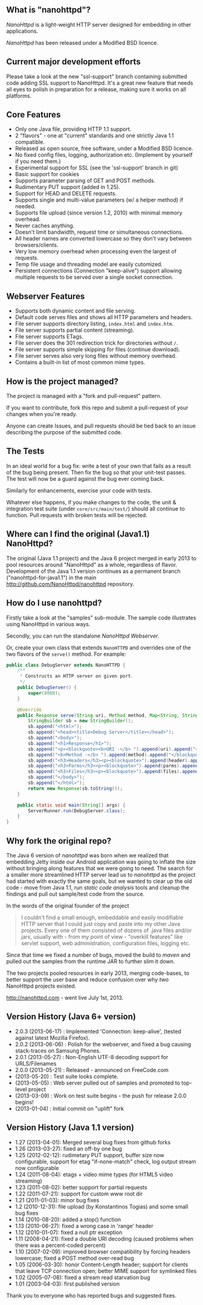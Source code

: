 ## What is "nanohttpd"?

*NanoHttpd* is a light-weight HTTP server designed for embedding in other applications.

*NanoHttpd* has been released under a Modified BSD licence.

## Current major development efforts

Please take a look at the new "ssl-support" branch containing submitted code adding SSL 
support to NanoHttpd.  It's a great new feature that needs all eyes to polish in preparation
for a release, making sure it works on all platforms.

## Core Features
* Only one Java file, providing HTTP 1.1 support.
* 2 "flavors" - one at "current" standards and one strictly Java 1.1 compatible.
* Released as open source, free software, under a Modified BSD licence.
* No fixed config files, logging, authorization etc. (Implement by yourself if you need them.)
* Experimental support for SSL (see the 'ssl-support' branch in git)
* Basic support for cookies
* Supports parameter parsing of GET and POST methods.
* Rudimentary PUT support (added in 1.25).
* Support for HEAD and DELETE requests.
* Supports single and multi-value parameters (w/ a helper method) if needed.
* Supports file upload (since version 1.2, 2010) with minimal memory overhead.
* Never caches anything.
* Doesn't limit bandwidth, request time or simultaneous connections.
* All header names are converted lowercase so they don't vary between browsers/clients.
* Very low memory overhead when processing even the largest of requests.
* Temp file usage and threading model are easily cutomized.
* Persistent connections (Connection "keep-alive") support allowing multiple requests to be served over a single socket connection.

## Webserver Features
* Supports both dynamic content and file serving.
* Default code serves files and shows all HTTP parameters and headers.
* File server supports directory listing, ```index.html``` and ```index.htm```.
* File server supports partial content (streaming).
* File server supports ETags.
* File server does the 301 redirection trick for directories without ```/```.
* File server supports simple skipping for files (continue download).
* File server serves also very long files without memory overhead.
* Contains a built-in list of most common mime types.

## How is the project managed?

The project is managed with a "fork and pull-request" pattern.

If you want to contribute, fork this repo and submit a pull-request of your changes when you're ready.

Anyone can create Issues, and pull requests should be tied back to an issue describing the purpose of the submitted code.

## The Tests

In an ideal world for a bug fix: write a test of your own that fails as a result of the bug being present.  Then fix the bug so that your unit-test passes.  The test will now be a guard against the bug ever coming back.

Similarly for enhancements, exercise your code with tests.

Whatever else happens, if you make changes to the code, the unit & integration test suite (under ```core/src/main/test/```) should all continue to function.  Pull requests with broken tests will be rejected.

## Where can I find the original (Java1.1) NanoHttpd?

The original (Java 1.1 project) and the Java 6 project merged in early 2013 to pool resources
around "NanoHttpd" as a whole, regardless of flavor.  Development of the Java 1.1 version continues
as a permanent branch ("nanohttpd-for-java1.1") in the main http://github.com/NanoHttpd/nanohttpd repository.

## How do I use nanohttpd?

Firstly take a look at the "samples" sub-module.  The sample code illustrates using NanoHttpd in various ways.

Secondly, you can run the standalone *NanoHttpd Webserver*.

Or, create your own class that extends `NanoHTTPD` and overrides one of the two flavors of the `serve()` method.  For example:

```java
public class DebugServer extends NanoHTTPD {
    /**
     * Constructs an HTTP server on given port.
     */
    public DebugServer() {
        super(8080);
    }

    @Override
    public Response serve(String uri, Method method, Map<String, String> header, Map<String, String> parms, Map<String, String> files) {
        StringBuilder sb = new StringBuilder();
        sb.append("<html>");
        sb.append("<head><title>Debug Server</title></head>");
        sb.append("<body>");
        sb.append("<h1>Response</h1>");
        sb.append("<p><blockquote><b>URI -</b> ").append(uri).append("<br />");
        sb.append("<b>Method -</b> ").append(method).append("</blockquote></p>");
        sb.append("<h3>Headers</h3><p><blockquote>").append(header).append("</blockquote></p>");
        sb.append("<h3>Parms</h3><p><blockquote>").append(parms).append("</blockquote></p>");
        sb.append("<h3>Files</h3><p><blockquote>").append(files).append("</blockquote></p>");
        sb.append("</body>");
        sb.append("</html>");
        return new Response(sb.toString());
    }

    public static void main(String[] args) {
        ServerRunner.run(DebugServer.class);
    }
}
```

## Why fork the original repo?

The Java 6 version of *nanohttpd* was born when we realized that embedding Jetty inside our
Android application was going to inflate the size without bringing along features that we
were going to need.  The search for a smaller more streamlined HTTP server lead us
to *nanohttpd* as the project had started with exactly the same goals, but we wanted to
clear up the old code - move from Java 1.1, run _static code analysis_ tools and cleanup
the findings and pull out sample/test code from the source.

In the words of the original founder of the project
> I couldn't find a small enough, embeddable and easily modifiable HTTP server
> that I could just copy and paste into my other Java projects. Every one of them
> consisted of dozens of .java files and/or jars, usually with - from my point
> of view - "overkill features" like servlet support, web administration,
> configuration files, logging etc.

Since that time we fixed a number of bugs, moved the build to _maven_ and pulled out
the samples from the runtime JAR to further slim it down.

The two projects pooled resources in early 2013, merging code-bases, to better support the
user base and reduce confusion over why _two_ NanoHttpd projects existed.

http://nanohttpd.com - went live July 1st, 2013.

## Version History (Java 6+ version)
* 2.0.3 (2013-06-17) : Implemented 'Connection: keep-alive', (tested against latest Mozilla Firefox).
* 2.0.2 (2013-06-06) : Polish for the webserver, and fixed a bug causing stack-traces on Samsung Phones.
* 2.0.1 (2013-05-27) : Non-English UTF-8 decoding support for URLS/Filenames
* 2.0.0 (2013-05-21) : Released - announced on FreeCode.com
* (2013-05-20) : Test suite looks complete.
* (2013-05-05) : Web server pulled out of samples and promoted to top-level project
* (2013-03-09) : Work on test suite begins - the push for release 2.0.0 begins!
* (2013-01-04) : Initial commit on "uplift" fork

## Version History (Java 1.1 version)

* 1.27 (2013-04-01): Merged several bug fixes from github forks
* 1.26 (2013-03-27): fixed an off-by one bug
* 1.25 (2012-02-12): rudimetary PUT support, buffer size now configurable, support for etag "if-none-match" check, log output stream now configurable
* 1.24 (2011-08-04): etags + video mime types (for HTML5 video streaming)
* 1.23 (2011-08-02): better support for partial requests
* 1.22 (2011-07-21): support for custom www root dir
* 1.21 (2011-01-03): minor bug fixes
* 1.2  (2010-12-31): file upload (by Konstantinos Togias) and some small bug fixes
* 1.14 (2010-08-20): added a stop() function
* 1.13 (2010-06-27): fixed a wrong case in 'range' header
* 1.12 (2010-01-07): fixed a null ptr exception
* 1.11 (2008-04-21): fixed a double URI decoding (caused problems when there was a percent-coded percent)
* 1.10 (2007-02-09): improved browser compatibility by forcing headers lowercase; fixed a POST method over-read bug
* 1.05 (2006-03-30): honor Content-Length header; support for clients that leave TCP connection open; better MIME support for symlinked files
* 1.02 (2005-07-08): fixed a stream read starvation bug
* 1.01 (2003-04-03): first published version

Thank you to everyone who has reported bugs and suggested fixes.
